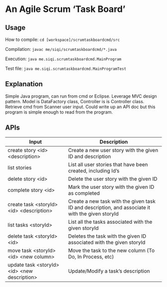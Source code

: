An Agile Scrum ‘Task Board’
==========================

Usage
-----
How to compile: ```cd [workspace]/scrumtaskboardcmd/src```

Compilation: ```javac me/siqi/scrumtaskboardcmd/*.java```

Execution: ```java me.siqi.scrumtaskboardcmd.MainProgram```

Test file: ```java me.siqi.scrumtaskboardcmd.MainProgramTest```

Explanation
-----------
Simple Java program, can run from cmd or Eclipse. Leverage MVC design pattern. Model is DataFactory class, Controller is is Controller class. Retrieve cmd from Scanner user input. Could write up an API doc but this program is simple enough to read from the program.

APIs
---
| Input  | Description |
| ------ | ----------- |
| create story \<id\> \<description\>  | Create a new user story with the given ID and description  |
| list stories  | List all user stories that have been created, including Id’s  |
| delete story \<id\>  | Delete the user story with the given ID  |
| complete story \<id\>  | Mark the user story with the given ID as completed  |
| create task \<storyId\> \<id\> \<description\>  | Create a new task with the given task ID and description, and associate it with the given storyId  |
| list tasks \<storyId\>  | List all the tasks associated with the given storyId  |
| delete task \<storyId\> \<id\>  | Deletes the task with the given ID associated with the given storyId  |
| move task \<storyId\> \<id\> \<new column\>  | Move the task to the new column (To Do, In Process, etc)  |
| update task \<storyId\> \<id\> \<new description\>  | Update/Modify a task’s description  |
